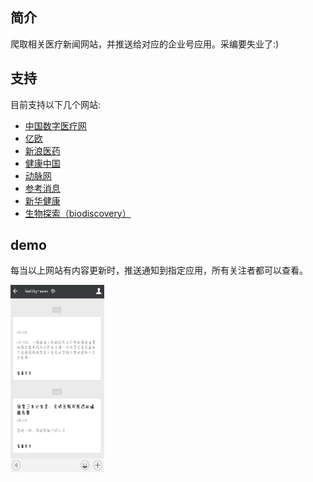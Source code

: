 ## 简介

爬取相关医疗新闻网站，并推送给对应的企业号应用。采编要失业了:)

## 支持

目前支持以下几个网站:

* [中国数字医疗网](http://www.hc3i.cn)
* [亿欧](http://www.iyiou.com/)
* [新浪医药](http://med.sina.com/)
* [健康中国](http://health.china.com.cn/)
* [动脉网](http://vcbeat.net/)
* [参考消息](http://www.cankaoxiaoxi.com)
* [新华健康](http://www.news.cn/health/)
* [生物探索（biodiscovery）](http://www.news.cn/health/)

## demo

每当以上网站有内容更新时，推送通知到指定应用，所有关注者都可以查看。

<img src="demo.jpg" width="150" height="300">
